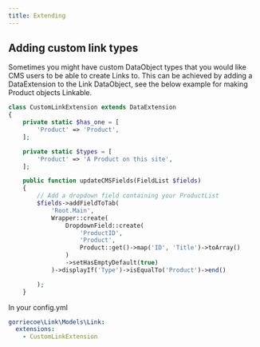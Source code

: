 ```yaml
---
title: Extending
---
```


## Adding custom link types

Sometimes you might have custom DataObject types that you would like CMS users to be able to create Links to. This can be achieved by adding a DataExtension to the Link DataObject, see the below example for making Product objects Linkable.

```php
class CustomLinkExtension extends DataExtension
{
    private static $has_one = [
        'Product' => 'Product',
    ];

    private static $types = [
        'Product' => 'A Product on this site',
    ];

    public function updateCMSFields(FieldList $fields)
    {
		// Add a dropdown field containing your ProductList
		$fields->addFieldToTab(
            'Root.Main',
            Wrapper::create(
                DropdownField::create(
                    'ProductID',
                    'Product',
                    Product::get()->map('ID', 'Title')->toArray()
                )
                ->setHasEmptyDefault(true)
            )->displayIf('Type')->isEqualTo('Product')->end()

        );
	}
```

In your config.yml

```YAML
gorriecoe\Link\Models\Link:
  extensions:
    - CustomLinkExtension
```
